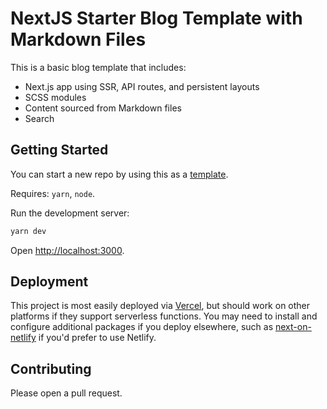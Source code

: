 # NextJS Starter Blog Template with Markdown Files

This is a basic blog template that includes:

- Next.js app using SSR, API routes, and persistent layouts
- SCSS modules
- Content sourced from Markdown files
- Search

## Getting Started

You can start a new repo by using this as a [template](https://github.com/ctrble/next-md-blog-template/generate).

Requires: `yarn`, `node`.

Run the development server:

```bash
yarn dev
```

Open [http://localhost:3000](http://localhost:3000).

## Deployment

This project is most easily deployed via [Vercel](https://vercel.com/), but should work on other platforms if they support serverless functions. You may need to install and configure additional packages if you deploy elsewhere, such as [next-on-netlify](https://github.com/FinnWoelm/next-on-netlify) if you'd prefer to use Netlify.

## Contributing

Please open a pull request.
